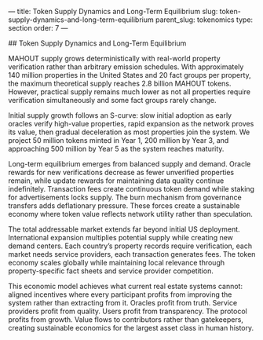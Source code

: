 — title: Token Supply Dynamics and Long-Term Equilibrium slug:
token-supply-dynamics-and-long-term-equilibrium parent\_slug: tokenomics
type: section order: 7 —

\## Token Supply Dynamics and Long-Term Equilibrium

MAHOUT supply grows deterministically with real-world property
verification rather than arbitrary emission schedules. With
approximately 140 million properties in the United States and 20 fact
groups per property, the maximum theoretical supply reaches 2.8 billion
MAHOUT tokens. However, practical supply remains much lower as not all
properties require verification simultaneously and some fact groups
rarely change.

Initial supply growth follows an S-curve: slow initial adoption as early
oracles verify high-value properties, rapid expansion as the network
proves its value, then gradual deceleration as most properties join the
system. We project 50 million tokens minted in Year 1, 200 million by
Year 3, and approaching 500 million by Year 5 as the system reaches
maturity.

Long-term equilibrium emerges from balanced supply and demand. Oracle
rewards for new verifications decrease as fewer unverified properties
remain, while update rewards for maintaining data quality continue
indefinitely. Transaction fees create continuous token demand while
staking for advertisements locks supply. The burn mechanism from
governance transfers adds deflationary pressure. These forces create a
sustainable economy where token value reflects network utility rather
than speculation.

The total addressable market extends far beyond initial US deployment.
International expansion multiplies potential supply while creating new
demand centers. Each country’s property records require verification,
each market needs service providers, each transaction generates fees.
The token economy scales globally while maintaining local relevance
through property-specific fact sheets and service provider competition.

This economic model achieves what current real estate systems cannot:
aligned incentives where every participant profits from improving the
system rather than extracting from it. Oracles profit from truth.
Service providers profit from quality. Users profit from transparency.
The protocol profits from growth. Value flows to contributors rather
than gatekeepers, creating sustainable economics for the largest asset
class in human history.
